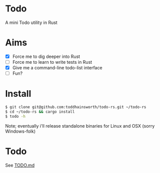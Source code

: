 # Todo

A mini Todo utility in Rust

# Aims
- [x] Force me to dig deeper into Rust
- [ ] Force me to learn to write tests in Rust
- [x] Give me a command-line todo-list interface
- [ ] Fun?

# Install
```bash
$ git clone git@github.com:toddhainsworth/todo-rs.git ~/todo-rs
$ cd ~/todo-rs && cargo install
$ todo -h
```

Note; eventually i'll release standalone binaries for Linux and OSX (sorry Windows-folk)

# Todo
See [TODO.md](TODO.md)
